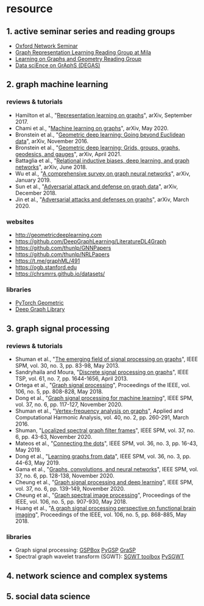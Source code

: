 # resource

## 1. active seminar series and reading groups
+ [Oxford Network Seminar](https://www.maths.ox.ac.uk/events/list/3329)
+ [Graph Representation Learning Reading Group at Mila](https://grlmila.github.io/)
+ [Learning on Graphs and Geometry Reading Group](https://hannes-stark.com/logag-reading-group)
+ [Data sciEnce on GrAphS (DEGAS)](https://dsiseminar.github.io/)

## 2. graph machine learning

### reviews & tutorials
+ Hamilton et al., "[Representation learning on graphs](https://arxiv.org/abs/1709.05584)", arXiv, September 2017.
+ Chami et al., "[Machine learning on graphs](https://arxiv.org/abs/2005.03675)", arXiv, May 2020.
+ Bronstein et al., "[Geometric deep learning: Going beyond Euclidean data](https://arxiv.org/abs/1611.08097)", arXiv, November 2016.
+ Bronstein et al., "[Geometric deep learning: Grids, groups, graphs, geodesics, and gauges](https://arxiv.org/abs/2104.13478)", arXiv, April 2021.
+ Battaglia et al., "[Relational inductive biases, deep learning, and graph networks](https://arxiv.org/abs/1806.01261)", arXiv, June 2018.
+ Wu et al., "[A comprehensive survey on graph neural networks](https://arxiv.org/abs/1901.00596)", arXiv, January 2019.
+ Sun et al., "[Adversarial attack and defense on graph data](https://arxiv.org/abs/1812.10528)", arXiv, December 2018.
+ Jin et al., "[Adversarial attacks and defenses on graphs](https://arxiv.org/abs/2003.00653)", arXiv, March 2020.

### websites
+ http://geometricdeeplearning.com
+ https://github.com/DeepGraphLearning/LiteratureDL4Graph
+ https://github.com/thunlp/GNNPapers
+ https://github.com/thunlp/NRLPapers
+ https://t.me/graphML/491
+ https://ogb.stanford.edu
+ https://chrsmrrs.github.io/datasets/

### libraries
+ [PyTorch Geometric](https://github.com/rusty1s/pytorch_geometric)
+ [Deep Graph Library](https://github.com/dmlc/dgl)

## 3. graph signal processing

### reviews & tutorials
+ Shuman et al., "[The emerging field of signal processing on graphs](http://ieeexplore.ieee.org/document/6494675/)", IEEE SPM, vol. 30, no. 3, pp. 83-98, May 2013.
+ Sandryhaila and Moura, "[Discrete signal processing on graphs](http://ieeexplore.ieee.org/document/6409473/)", IEEE TSP, vol. 61, no. 7, pp. 1644-1656, April 2013.
+ Ortega et al., "[Graph signal processing](https://ieeexplore.ieee.org/document/8347162/)", Proceedings of the IEEE, vol. 106, no. 5, pp. 808-828, May 2018.
+ Dong et al., "[Graph signal processing for machine learning](https://ieeexplore.ieee.org/document/9244180)", IEEE SPM, vol. 37, no. 6, pp. 117-127, November 2020.
+ Shuman et al., "[Vertex-frequency analysis on graphs](https://www.sciencedirect.com/science/article/pii/S1063520315000214)", Applied and Computational Harmonic Analysis, vol. 40, no. 2, pp. 260-291, March 2016.
+ Shuman, "[Localized spectral graph filter frames](https://ieeexplore.ieee.org/document/9244195)", IEEE SPM, vol. 37, no. 6, pp. 43-63, November 2020.
+ Mateos et al., "[Connecting the dots](https://ieeexplore.ieee.org/document/8700659)", IEEE SPM, vol. 36, no. 3, pp. 16-43, May 2019.
+ Dong et al., "[Learning graphs from data](https://ieeexplore.ieee.org/document/8700665)", IEEE SPM, vol. 36, no. 3, pp. 44-63, May 2019.
+ Gama et al., "[Graphs, convolutions, and neural networks](https://ieeexplore.ieee.org/document/9244191)", IEEE SPM, vol. 37, no. 6, pp. 128-138, November 2020.
+ Cheung et al., "[Graph signal processing and deep learning](http://www.seas.upenn.edu/~gsp16/shuman.pdf)", IEEE SPM, vol. 37, no. 6, pp. 139-149, November 2020.
+ Cheung et al., "[Graph spectral image processing](https://ieeexplore.ieee.org/document/8334407)", Proceedings of the IEEE, vol. 106, no. 5, pp. 907-930, May 2018.
+ Huang et al., "[A graph signal processing perspective on functional brain imaging](https://ieeexplore.ieee.org/document/8307490)", Proceedings of the IEEE, vol. 106, no. 5, pp. 868-885, May 2018.

### libraries
+ Graph signal processing: [GSPBox](https://epfl-lts2.github.io/gspbox-html/) [PyGSP](https://github.com/epfl-lts2/pygsp) [GraSP](https://github.com/STAC-USC/GraSP)
+ Spectral graph wavelet transform (SGWT): [SGWT toolbox](https://wiki.epfl.ch/sgwt) [PySGWT](https://github.com/aweinstein/pysgwt)

## 4. network science and complex systems

## 5. social data science
